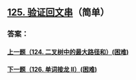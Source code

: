 ## [125. 验证回文串](https://leetcode-cn.com/problems/valid-palindrome/)（简单）





### 答案：



#### [上一题（124. 二叉树中的最大路径和）(困难)](https://github.com/sdwwld/leetCode/blob/master/src/main/java/com/wld/java/leetcode/leetCode0124.md)

#### [下一题（126. 单词接龙 II）(困难)](https://github.com/sdwwld/leetCode/blob/master/src/main/java/com/wld/java/leetcode/leetCode0126.md)